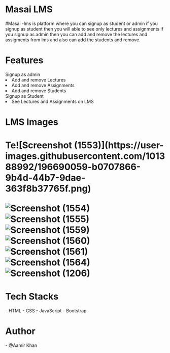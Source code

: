 <h1 fontsize="30px">Masai LMS</h1>
#Masai -lms is platform where you can signup as student or admin if you signup as student then you will able to see only lectures and assignments
if you signup as admin then you can add and remove the lectures and assigments from lms and also can add the students and remove.
<h1>Features</h1>
<th>Signup as admin </th>
<li>Add and remove Lectures</li>
<li>Add and remove Assignments</li>
<li>Add and remove Students</li>
<th>Signup as Student</th>
<li>See Lectures and Assignments on LMS</li>
<h1>LMS Images</h1>

<h1>Te![Screenshot (1553)](https://user-images.githubusercontent.com/101388992/196690059-b0707866-9b4d-44b7-9dae-363f8b37765f.png)
  
  ![Screenshot (1554)](https://user-images.githubusercontent.com/101388992/196690103-69efd487-9c3b-4c4e-9adf-f3466da04065.png)
  ![Screenshot (1555)](https://user-images.githubusercontent.com/101388992/196690131-a1419185-3d3a-4ff5-b86f-373c7caa3796.png)
![Screenshot (1559)](https://user-images.githubusercontent.com/101388992/196690178-e866d036-5b30-486e-8253-ddfeac5eb1be.png)
  ![Screenshot (1560)](https://user-images.githubusercontent.com/101388992/196690207-c63338bc-34d9-4827-81f4-c06583e9cd76.png)
  ![Screenshot (1561)](https://user-images.githubusercontent.com/101388992/196690284-ba8ce312-9f98-4b5e-bded-0d15826442bc.png)
  ![Screenshot (1564)](https://user-images.githubusercontent.com/101388992/196690306-b77d61c3-789e-447a-9dc3-3e1ef93da296.png)
![Screenshot (1206)](https://user-images.githubusercontent.com/101388992/196690338-d4ad0aa0-f076-4fc2-90be-b67d345f3954.png)

 <h1>Tech Stacks</h1>
- HTML
- CSS
- JavaScript
- Bootstrap
<h1>Author</h1> 
- @Aamir Khan
